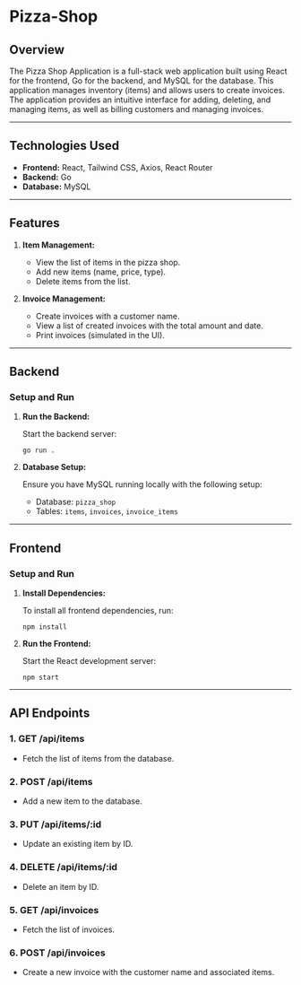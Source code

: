 # Pizza-Shop

## Overview

The Pizza Shop Application is a full-stack web application built using React for the frontend, Go for the backend, and MySQL for the database. This application manages inventory (items) and allows users to create invoices. The application provides an intuitive interface for adding, deleting, and managing items, as well as billing customers and managing invoices.

---

## Technologies Used

- **Frontend:** React, Tailwind CSS, Axios, React Router
- **Backend:** Go
- **Database:** MySQL

---

## Features

1. **Item Management:**
   - View the list of items in the pizza shop.
   - Add new items (name, price, type).
   - Delete items from the list.

2. **Invoice Management:**
   - Create invoices with a customer name.
   - View a list of created invoices with the total amount and date.
   - Print invoices (simulated in the UI).

---

## Backend

### Setup and Run

1. **Run the Backend:**

   Start the backend server:

   ```
   go run .
   ```

2. **Database Setup:**

   Ensure you have MySQL running locally with the following setup:

   - Database: `pizza_shop`
   - Tables: `items`, `invoices`, `invoice_items`

---

## Frontend

### Setup and Run

1. **Install Dependencies:**

   To install all frontend dependencies, run:

   ```
   npm install
   ```

2. **Run the Frontend:**

   Start the React development server:

   ```
   npm start
   ```

---

## API Endpoints

### 1. **GET /api/items**
   - Fetch the list of items from the database.

### 2. **POST /api/items**
   - Add a new item to the database.

### 3. **PUT /api/items/:id**
   - Update an existing item by ID.

### 4. **DELETE /api/items/:id**
   - Delete an item by ID.

### 5. **GET /api/invoices**
   - Fetch the list of invoices.

### 6. **POST /api/invoices**
   - Create a new invoice with the customer name and associated items.
